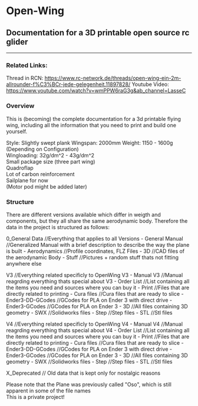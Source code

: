 # Open-Wing
## Documentation for a 3D printable open source rc glider
-----------------------------------------------------------------------------------------------------------
### Related Links:
  Thread in RCN: https://www.rc-network.de/threads/open-wing-ein-2m-allrounder-f%C3%BCr-jede-gelegenheit.11897828/
  Youtube Video: https://www.youtube.com/watch?v=wmPPW6raG3g&ab_channel=LasseC


### Overview
  This is (becoming) the complete documentation for a 3d printable flying wing, including all the information that you need to print and build one   yourself.

  Style: Slightly swept plank
  Wingspan: 2000mm
  Weight: 1150 - 1600g (Depending on Configuration)<br>
  Wingloading: 32g/dm^2 - 43g/dm^2<br>
  Small package size (three part wing)<br>
  Quadroflap<br>
  Lot of carbon reinforcement<br>
  Sailplane for now<br>
  (Motor pod might be added later)<br>

### Structure
  There are different versions available which differ in weigth and components, but they all share the same aerodynamic body.
  Therefore the data in the project is structured as follows:

  0_General Data //Everything that applies to all Versions
    - General Manual //Generalized Manual with a brief description to describe the way the plane is built 
    - Aerodynamics //Profile coordinates, FLZ Files
    - 3D //CAD files of the aerodynamic Body
    - Stuff //Pictures + random stuff thats not fitting anywhere else

  V3 //Everything related specificly to OpenWing V3
    - Manual V3 //Manual reagrding everything thats special about V3
    - Order List //List containing all the items you need and sources where you can buy it
    - Print //Files that are directly related to printing
        - Cura files //Cura files that are ready to slice
        - Ender3-DD-GCodes //GCodes for PLA on Ender 3 with direct drive
        - Ender3-GCodes //GCodes for PLA on Ender 3
    - 3D //All files containing 3D geometry
        - SWX //Solidworks files
        - Step //Step files
        - STL //Stl files

V4 //Everything related specificly to OpenWing V4
    - Manual V4 //Manual reagrding everything thats special about V4
    - Order List //List containing all the items you need and sources where you can buy it
    - Print //Files that are directly related to printing
        - Cura files //Cura files that are ready to slice
        - Ender3-DD-GCodes //GCodes for PLA on Ender 3 with direct drive
        - Ender3-GCodes //GCodes for PLA on Ender 3
    - 3D //All files containing 3D geometry
        - SWX //Solidworks files
        - Step //Step files
        - STL //Stl files

X_Deprecated // Old data that is kept only for nostalgic reasons



Please note that the Plane was previously called "Oso", which is still apparent in some of the file names<br>
This is a private project!



